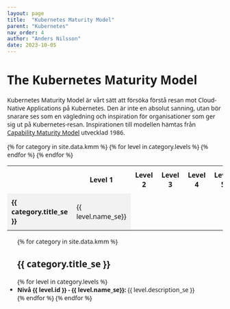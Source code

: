 ```yaml
---
layout: page
title:  "Kubernetes Maturity Model"
parent: "Kubernetes"
nav_order: 4
author: "Anders Nilsson"
date: 2023-10-05
---
```

# The Kubernetes Maturity Model
Kubernetes Maturity Model är vårt sätt att försöka förstå resan mot Cloud-Native Applications på Kubernetes. Den är inte en absolut sanning, utan bör snarare ses som en vägledning och inspiration för organisationer som ger sig ut på Kubernetes-resan. Inspirationen till modellen hämtas från [Capability Maturity Model](../capability-maturity-model) utvecklad 1986.

<style>
    body {
        font-family: system-ui,-apple-system,BlinkMacSystemFont,"Segoe UI",Roboto,"Helvetica Neue",Arial,sans-serif;
    }
    table {
        table-layout:fixed
    }
    table td {
        padding: 10px;
        width: 16.7%;
    }
    table td:first-child {
        border: none;
        font-weight: bold;
    }
    th {
        border-radius: 3px;
        padding: 10px;
        width: 16.7%;
    }
    table tr:nth-child(even) {
        background-color: #f2f2f2;
    }
    .highlight {
        background-color: #dedede !important;
        border: 1px solid;
        border-radius: 3px;
    }
</style>

<table>
    <tr>
        <th></th>
        <th>Level 1</th>
        <th>Level 2</th>
        <th>Level 3</th>
        <th>Level 4</th>
        <th>Level 5</th>
    </tr>
{% for category in site.data.kmm %}
    <tr>
        <td>{{ category.title_se }}</td>
        {% for level in category.levels %}
        <td>{{ level.name_se}}</td>
        {% endfor %}
    </tr>
{% endfor %}
</table>

<ul>
{% for category in site.data.kmm %}
    <h2>
    {{ category.title_se }}
    </h2>
    {% for level in category.levels %}
    <li>
    <b>Nivå {{ level.id }} - {{ level.name_se}}:</b> {{ level.description_se }}
    </li>
    {% endfor %}
{% endfor %}
</ul>




